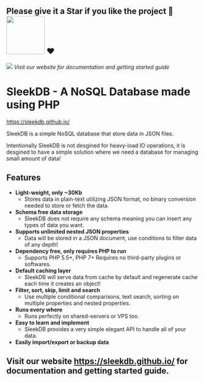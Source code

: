 ## Please give it a Star if you like the project 🎉 <img width="100" src="https://i.imgur.com/YaY5arh.gif"> ❤️

[<img src="https://sleekdb.github.io/assets/SleekDB_Thumbnail.png">](https://sleekdb.github.io/)
*Visit our website for documentation and getting started guide*

# SleekDB - A NoSQL Database made using PHP

https://sleekdb.github.io/

SleekDB is a simple NoSQL database that store data in JSON files.

Intentionally SleekDB is not desgined for heavy-load IO operations, it is desgined to have a simple solution where we need a database for managing small amount of data!

## Features

- **Light-weight, only ~30Kb**
  - Stores data in plain-text utilizing JSON format, 
    no binary conversion needed to store or fetch the data.
- **Schema free data storage**
  - SleekDB does not require any schema 
    meaning you can insert any types of data you want.
- **Supports unlimited nested JSON properties**
  - Data will be stored in a JSON document, 
    use conditions to filter data of any depth!
- **Dependency free, only requires PHP to run**
  - Supports PHP 5.5+, PHP 7+
    Requires no third-party plugins or softwares.
- **Default caching layer**
  - SleekDB will serve data from cache by default 
    and regenerate cache each time it creates an object!
- **Filter, sort, skip, limit and search**
  - Use multiple conditional comparisons, text search, 
    sorting on multiple properties and nested properties.
- **Runs every where**
  - Runs perfectly on shared-servers or VPS too.
- **Easy to learn and implement**
  - SleekDB provides a very simple elegant 
    API to handle all of your data.
- **Easily import/export or backup data**

## Visit our website https://sleekdb.github.io/ for documentation and getting started guide.
